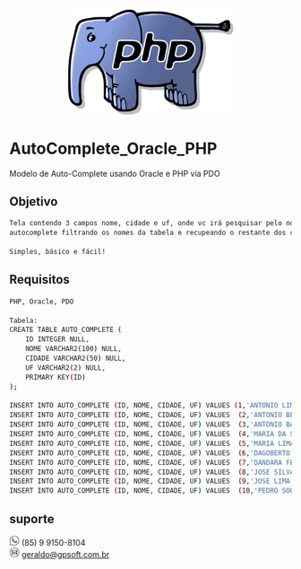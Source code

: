 <p align="center">
  <img src="./assets/images/logo.png" width="300" alt="PHP" />
</p>

# AutoComplete_Oracle_PHP
Modelo de Auto-Complete usando Oracle e PHP via PDO

## Objetivo
```bash
Tela contendo 3 campos nome, cidade e uf, onde vc irá pesquisar pelo nome e irá trazer um 
autocomplete filtrando os nomes da tabela e recupeando o restante dos campos para serem tratados.

Simples, básico e fácil!
```

## Requisitos
```bash
PHP, Oracle, PDO

Tabela:
CREATE TABLE AUTO_COMPLETE (
	ID INTEGER NULL,
	NOME VARCHAR2(100) NULL,
	CIDADE VARCHAR2(50) NULL,
	UF VARCHAR2(2) NULL,
	PRIMARY KEY(ID)	
);

INSERT INTO AUTO_COMPLETE (ID, NOME, CIDADE, UF) VALUES (1,'ANTONIO LIMA','FORTALEZA','CE')
INSERT INTO AUTO_COMPLETE (ID, NOME, CIDADE, UF) VALUES  (2,'ANTONIO BEZERRA','EUSEBIO','CE')
INSERT INTO AUTO_COMPLETE (ID, NOME, CIDADE, UF) VALUES  (3,'ANTONIO BARBOSA','RIO DE JANEIRO','RJ')
INSERT INTO AUTO_COMPLETE (ID, NOME, CIDADE, UF) VALUES  (4,'MARIA DA SILVA','MANAUS','AM')
INSERT INTO AUTO_COMPLETE (ID, NOME, CIDADE, UF) VALUES  (5,'MARIA LIMA','BELEM','PA')
INSERT INTO AUTO_COMPLETE (ID, NOME, CIDADE, UF) VALUES  (6,'DAGOBERTO DE SOUZA','MACAPA','AP')
INSERT INTO AUTO_COMPLETE (ID, NOME, CIDADE, UF) VALUES  (7,'DANDARA FEITOSA','SALVADOR','BA')
INSERT INTO AUTO_COMPLETE (ID, NOME, CIDADE, UF) VALUES  (8,'JOSE SILVA LIMA','JOAO PESSOA','PB')
INSERT INTO AUTO_COMPLETE (ID, NOME, CIDADE, UF) VALUES  (9,'JOSE LIMA','SANTAREM','PA')
INSERT INTO AUTO_COMPLETE (ID, NOME, CIDADE, UF) VALUES  (10,'PEDRO SOUSA','SÃO PAULO','SP')

```

## suporte

<img src="./assets/images/w.png" width="18" alt="PHP" /> (85) 9 9150-8104 <br>
<img src="./assets/images/m.png" width="18" alt="PHP" /> geraldo@gpsoft.com.br


